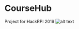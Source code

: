 # CourseHub
Project for HackRPI 2019
![alt text](https://github.com/ashwinc12/CourseHub/blob/master/images/CourseHub%20Home%20Page.jpeg)
